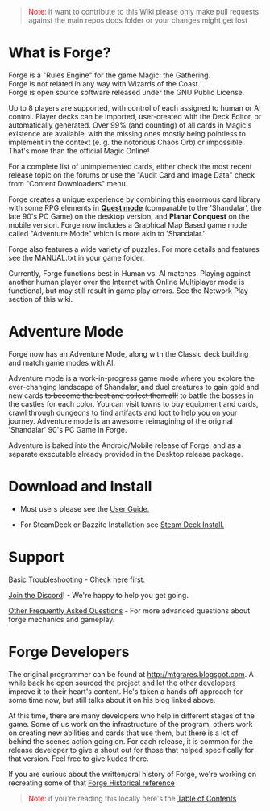 > <span style="color: red;">Note:</span> if want to contribute to this Wiki please only make pull requests against the main repos docs folder or your changes might get lost

# What is Forge?

Forge is a "Rules Engine" for the game Magic: the Gathering.  
Forge is not related in any way with Wizards of the Coast.  
Forge is open source software released under the GNU Public License.

Up to 8 players are supported, with control of each assigned to human or AI control. Player decks can be imported, user-created with the Deck Editor, or automatically generated. Over 99% (and counting) of all cards in Magic's existence are available, with the missing ones mostly being pointless to implement in the context (e. g. the notorious Chaos Orb) or impossible. That's more than the official Magic Online! 

For a complete list of unimplemented cards, either check the most recent release topic on the forums or use the "Audit Card and Image Data" check from "Content Downloaders" menu.

Forge creates a unique experience by combining this enormous card library with some RPG elements in [**Quest mode**](https://www.slightlymagic.net/forum/viewtopic.php?f=26&t=9258) (comparable to the 'Shandalar', the late 90's PC Game) on the desktop version, and **Planar Conquest** on the mobile version. Forge now includes a Graphical Map Based game mode called "Adventure Mode" which is more akin to 'Shandalar.'

Forge also features a wide variety of puzzles. For more details and features see the MANUAL.txt in your game folder.

Currently, Forge functions best in Human vs. AI matches. Playing against another human player over the Internet with Online Multiplayer mode is functional, but may still result in game play errors. See the Network Play section of this wiki.

# Adventure Mode
Forge now has an Adventure Mode, along with the Classic deck building and match game modes with AI.

Adventure mode is a work-in-progress game mode where you explore the ever-changing landscape of Shandalar, and duel creatures to gain gold and new cards ~~to become the best and collect them all!~~ to battle the bosses in the castles for each color. You can visit towns to buy equipment and cards, crawl through dungeons to find artifacts and loot to help you on your journey. Adventure mode is an awesome reimagining of the original 'Shandalar' 90's PC Game in Forge.

Adventure is baked into the Android/Mobile release of Forge, and as a separate executable already provided in the Desktop release package.
 
# Download and Install

* Most users please see the [User Guide.](User-Guide)

* For SteamDeck or Bazzite Installation see [Steam Deck Install.](Steam-Deck-and-Bazzite-Install)

# Support
[Basic Troubleshooting](Troubleshooting-FAQ) - Check here first.

[Join the Discord](https://discord.com/invite/3v9JCVr)! - We're happy to help you get going.

[Other Frequently Asked Questions](Frequently-Asked-Questions) - For more advanced questions about forge mechanics and gameplay.

# Forge Developers

The original programmer can be found at http://mtgrares.blogspot.com. A while
back he open sourced the project and let the other developers improve it
to their heart's content. He's taken a hands off approach for some time
now, but still talks about it on his blog linked above.

At this time, there are many developers who help in different stages of
the game. Some of us work on the infrastructure of the program, others
work on creating new abilities and cards that use them, but there is a
lot of behind the scenes action going on. For each release, it is common
for the release developer to give a shout out for those that helped
specifically for that version. Feel free to give kudos there.

If you are curious about the written/oral history of Forge, we're working on recreating some of that [Forge Historical reference](Forge-historical-reference)

> <span style="color: red;">Note:</span> if you're reading this locally here's the [Table of Contents](_sidebar.md)

